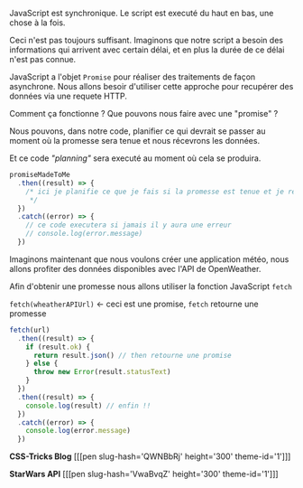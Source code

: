 JavaScript est synchronique. Le script est executé du haut en bas, une chose à la fois.

Ceci n'est pas toujours suffisant. Imaginons que notre script a besoin des informations qui arrivent avec certain délai, et en plus la durée de ce délai n'est pas connue.

JavaScript a l'objet `Promise` pour réaliser des traitements de façon asynchrone. Nous allons besoir d'utiliser cette approche pour recupérer des données via une requete HTTP.

Comment ça fonctionne ? Que pouvons nous faire avec une "promise" ?

Nous pouvons, dans notre code, planifier ce qui devrait se passer au moment où la promesse sera tenue et nous récevrons les données.

Et ce code _"planning"_ sera executé au moment où cela se produira.

```javascript
promiseMadeToMe
  .then((result) => {
    /* ici je planifie ce que je fais si la promesse est tenue et je reçois result
     */
  })
  .catch((error) => {
    // ce code executera si jamais il y aura une erreur
    // console.log(error.message)
  })
```

Imaginons maintenant que nous voulons créer une application météo, nous allons profiter des données disponibles avec l'API de OpenWeather.

Afin d'obtenir une promesse nous allons utiliser la fonction JavaScript `fetch`

`fetch(wheatherAPIUrl)` <- ceci est une promise, `fetch` retourne une promesse

```javascript
fetch(url)
  .then((result) => {
    if (result.ok) {
      return result.json() // then retourne une promise
    } else {
      throw new Error(result.statusText)
    }
  })
  .then((result) => {
    console.log(result) // enfin !!
  })
  .catch((error) => {
    console.log(error.message)
  })
```

**CSS-Tricks Blog**
[[[pen slug-hash='QWNBbRj' height='300' theme-id='1']]]

**StarWars API**
[[[pen slug-hash='VwaBvqZ' height='300' theme-id='1']]]
